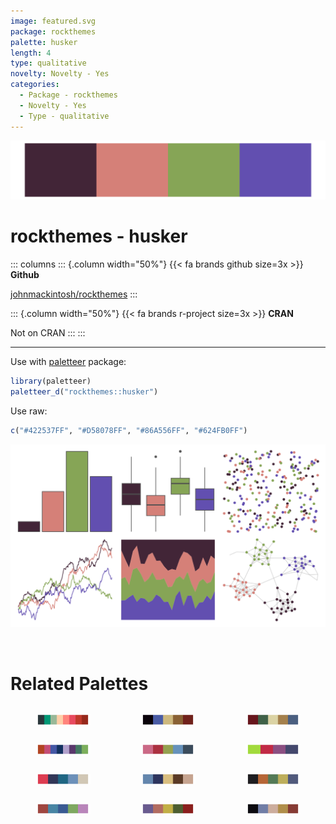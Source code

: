 ```yaml
---
image: featured.svg
package: rockthemes
palette: husker
length: 4
type: qualitative
novelty: Novelty - Yes
categories:
  - Package - rockthemes
  - Novelty - Yes
  - Type - qualitative
---
```


![](featured.svg)

# rockthemes - husker 

::: columns
::: {.column width="50%"}
{{< fa brands github size=3x >}}
**Github**

[johnmackintosh/rockthemes](https://github.com/johnmackintosh/rockthemes)
:::

::: {.column width="50%"}
{{< fa brands r-project size=3x >}}
**CRAN**

Not on CRAN
:::
:::

<hr> 

Use with [paletteer](https://emilhvitfeldt.github.io/paletteer/) package:

```r
library(paletteer)
paletteer_d("rockthemes::husker")
```

Use raw:

```r
c("#422537FF", "#D58078FF", "#86A556FF", "#624FB0FF")
``` 

![](examples.png) 

<br>

# Related Palettes

<div class="list" style="display: grid; grid-template-columns: auto auto auto;"> <figure class="figure">
<a href="../../awtools/a_palette/"> <img src="../../awtools/a_palette/featured.svg" style="width: 100%;" class="figure-img"></a>
</figure> <figure class="figure">
<a href="../../rtist/vermeer/"> <img src="../../rtist/vermeer/featured.svg" style="width: 100%;" class="figure-img"></a>
</figure> <figure class="figure">
<a href="../../lisa/EdwardHopper/"> <img src="../../lisa/EdwardHopper/featured.svg" style="width: 100%;" class="figure-img"></a>
</figure> <figure class="figure">
<a href="../../MetBrewer/Thomas/"> <img src="../../MetBrewer/Thomas/featured.svg" style="width: 100%;" class="figure-img"></a>
</figure> <figure class="figure">
<a href="../../fishualize/Oncorhynchus_nerka/"> <img src="../../fishualize/Oncorhynchus_nerka/featured.svg" style="width: 100%;" class="figure-img"></a>
</figure> <figure class="figure">
<a href="../../rockthemes/facelift/"> <img src="../../rockthemes/facelift/featured.svg" style="width: 100%;" class="figure-img"></a>
</figure> <figure class="figure">
<a href="../../Manu/Takahe/"> <img src="../../Manu/Takahe/featured.svg" style="width: 100%;" class="figure-img"></a>
</figure> <figure class="figure">
<a href="../../lisa/EdouardManet/"> <img src="../../lisa/EdouardManet/featured.svg" style="width: 100%;" class="figure-img"></a>
</figure> <figure class="figure">
<a href="../../lisa/OttoDix/"> <img src="../../lisa/OttoDix/featured.svg" style="width: 100%;" class="figure-img"></a>
</figure> <figure class="figure">
<a href="../../lisa/ClaudeMonet_1/"> <img src="../../lisa/ClaudeMonet_1/featured.svg" style="width: 100%;" class="figure-img"></a>
</figure> <figure class="figure">
<a href="../../lisa/OdilonRedon/"> <img src="../../lisa/OdilonRedon/featured.svg" style="width: 100%;" class="figure-img"></a>
</figure> <figure class="figure">
<a href="../../lisa/JohannesVermeer/"> <img src="../../lisa/JohannesVermeer/featured.svg" style="width: 100%;" class="figure-img"></a>
</figure> 
</div>
